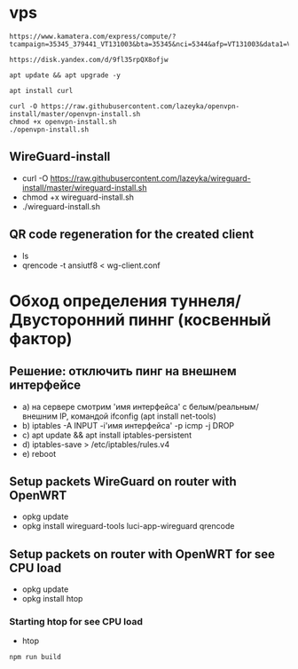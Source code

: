 # vps

```VPS hosting without personal data
https://www.kamatera.com/express/compute/?tcampaign=35345_379441_VT131003&bta=35345&nci=5344&afp=VT131003&data1=VT131003
```

```Link to video tutorial
https://disk.yandex.com/d/9fl35rpQX8ofjw
```

```Update VPS server
apt update && apt upgrade -y
```

```Setup necessary packets by need
apt install curl
```

```openvpn-install
curl -O https://raw.githubusercontent.com/lazeyka/openvpn-install/master/openvpn-install.sh
chmod +x openvpn-install.sh
./openvpn-install.sh
```

## WireGuard-install
- curl -O https://raw.githubusercontent.com/lazeyka/wireguard-install/master/wireguard-install.sh
- chmod +x wireguard-install.sh
- ./wireguard-install.sh

## QR сode regeneration for the created client
- ls
- qrencode -t ansiutf8 < wg-client.conf

# Обход определения туннеля/Двусторонний пиннг (косвенный фактор)
## Решение: отключить пинг на внешнем интерфейсе

- a) на сервере смотрим 'имя интерфейса' с белым/реальным/ внешним IP, командой ifconfig (apt install net-tools)
- b) iptables -A INPUT -i'имя интерфейса' -p icmp -j DROP
- c) apt update && apt install iptables-persistent
- d) iptables-save > /etc/iptables/rules.v4
- e) reboot

## Setup packets WireGuard on router with OpenWRT
- opkg update
- opkg install wireguard-tools luci-app-wireguard qrencode

## Setup packets on router with OpenWRT for see CPU load
- opkg update
- opkg install htop
### Starting htop for see CPU load
- htop

```properties
npm run build
```
